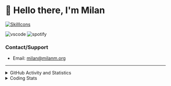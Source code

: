 # 👋 Hello there, I'm Milan
[![SkillIcons](https://skillicons.dev/icons?i=js,ts,nextjs,tailwind,html,go,bash,git,nginx,prisma,kubernetes,docker,linux)](https://skillicons.dev)

![vscode](https://nocache.advaith.workers.dev?url=https://img.shields.io/endpoint?url=https://dev.discordprofiles.me/api/badge/vscode/423203831971708958)
![spotify](https://nocache.advaith.workers.dev/?url=https://img.shields.io/endpoint?url=https://milanm.org/api/spotify/shields&cacheSeconds=10)

### Contact/Support

- Email: [milan@milanm.org](mailto:milan@milanm.org)
 
---
 
<details>
  <summary>GitHub Activity and Statistics</summary>
  <img src="/github-metrics.svg" />
</details>
<details>
  <summary>Coding Stats</summary>
  <!--START_SECTION:waka-->

```txt
TypeScript   1 hr 6 mins     ████████████▒░░░░░░░░░░░░   49.33 %
JSON         25 mins         ████▓░░░░░░░░░░░░░░░░░░░░   19.01 %
Docker       16 mins         ███░░░░░░░░░░░░░░░░░░░░░░   11.88 %
JavaScript   15 mins         ██▓░░░░░░░░░░░░░░░░░░░░░░   11.23 %
Bash         11 mins         ██░░░░░░░░░░░░░░░░░░░░░░░   08.37 %
```

<!--END_SECTION:waka-->
</details>
